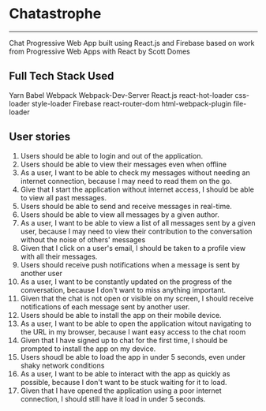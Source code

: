 # Chatastrophe
-----------------------------------------------------
Chat Progressive Web App built using React.js and Firebase
based on work from Progressive Web Apps with React by Scott Domes

## Full Tech Stack Used
Yarn
Babel
Webpack
Webpack-Dev-Server
React.js
react-hot-loader
css-loader
style-loader
Firebase
react-router-dom
html-webpack-plugin
file-loader

## User stories
1. Users should be able to login and out of the application.
2. Users should be able to view their messages even when offline
3. As a user, I want to be able to check my messages without needing an internet connection, because I may need to read them on the go.
4. Give that I start the application without internet access, I should be able to view all past messages.
5. Users should be able to send and receive messages in real-time.
6. Users should be able to view all messages by a given author.
7. As a user, I want to be able to view a list of all messages sent by a given user, because I may need to view their contribution to the conversation without the noise of others' messages
8. Given that I click on a user's email, I should be taken to a profile view with all their messages.
9. Users should receive push notifications when a message is sent by another user
10. As a user, I want to be constantly updated on the progress of the conversation, because I don't want to miss anything important.
11. Given that the chat is not open or visible on my screen, I should receive notifications of each message sent by another user.
12. Users should be able to install the app on their mobile device.
13. As a user, I want to be able to open the application witout navigating to the URL in my browser, because I want easy access to the chat room
14. Given that I have signed up to chat for the first time, I should be prompted to install the app on my device.
15. Users shoudl be able to load the app in under 5 seconds, even under shaky network conditions
16. As a user, I want to be able to interact with the app as quickly as possible, because I don't want to be stuck waiting for it to load.
17. Given that I have opened the application using a poor internet connection, I should still have it load in under 5 seconds. 